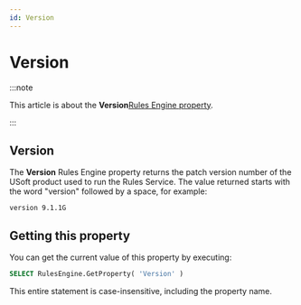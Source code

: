 ```yaml
---
id: Version
---
```


# Version




:::note

This article is about the **Version**[Rules Engine property](/Modeller_and_Rules_Engine/Rules_Engine_properties).

:::

## **Version**

The **Version** Rules Engine property returns the patch version number of the USoft product used to run the Rules Service. The value returned starts with the word "version" followed by a space, for example:

```
version 9.1.1G
```

## Getting this property

You can get the current value of this property by executing:

```sql
SELECT RulesEngine.GetProperty( 'Version' )
```

This entire statement is case-insensitive, including the property name.